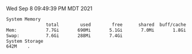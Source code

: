 Wed Sep  8 09:49:39 PM MDT 2021
```bash
System Memory
               total        used        free      shared  buff/cache   available
Mem:           7.7Gi       690Mi       5.1Gi       7.0Mi       1.8Gi       6.7Gi
Swap:          7.6Gi       288Mi       7.4Gi
System Storage
642M	.
```
```bash
